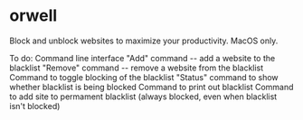 # orwell
Block and unblock websites to maximize your productivity. MacOS only.

To do:
Command line interface
"Add" command -- add a website to the blacklist
"Remove" command -- remove a website from the blacklist
Command to toggle blocking of the blacklist
"Status" command to show whether blacklist is being blocked
Command to print out blacklist
Command to add site to permament blacklist (always blocked, even when blacklist isn't blocked)
